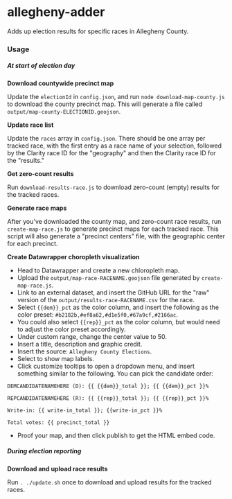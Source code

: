 # allegheny-adder

Adds up election results for specific races in Allegheny County.

### Usage

##### At start of election day

**Download countywide precinct map**

Update the `electionId` in `config.json`, and run
`node download-map-county.js` to download the county precinct map. This
will generate a file called `output/map-county-ELECTIONID.geojson`.

**Update race list**

Update the `races` array in `config.json`. There should be one array per
tracked race, with the first entry as a race name of your selection,
followed by the Clarity race ID for the "geography" and then the Clarity
race ID for the "results."

**Get zero-count results**

Run `download-results-race.js` to download zero-count (empty) results
for the tracked races.

**Generate race maps**

After you've downloaded the county map, and zero-count race results, run
`create-map-race.js` to generate precinct maps for each tracked race.
This script will also generate a "precinct centers" file, with the
geographic center for each precinct.

**Create Datawrapper choropleth visualization**

- Head to Datawrapper and create a new chloropleth map.
- Upload the `output/map-race-RACENAME.geojson` file generated by
  `create-map-race.js`.
- Link to an external dataset, and insert the GitHub URL for the "raw"
  version of the `output/results-race-RACENAME.csv` for the race.
- Select `{{dem}}_pct` as the color column, and insert the following as
  the color preset: `#b2182b,#ef8a62,#d1e5f0,#67a9cf,#2166ac`.
- You could also select `{{rep}}_pct` as the color column, but would need to
  adjust the color preset accordingly.
- Under custom range, change the center value to 50.
- Insert a title, description and graphic credit.
- Insert the source: `Allegheny County Elections`.
- Select to show map labels.
- Click customize tooltips to open a dropdown menu, and insert something
  similar to the following. You can pick the candidate order:

```
DEMCANDIDATENAMEHERE (D): {{ {{dem}}_total }}; {{ {{dem}}_pct }}%

REPCANDIDATENAMEHERE (R): {{ {{rep}}_total }}; {{ {{rep}}_pct }}%

Write-in: {{ write-in_total }}; {{write-in_pct }}%

Total votes: {{ precinct_total }}
```

- Proof your map, and then click publish to get the HTML embed code.

##### During election reporting

**Download and upload race results**

Run `. ./update.sh` once to download and upload results for the tracked
races.
